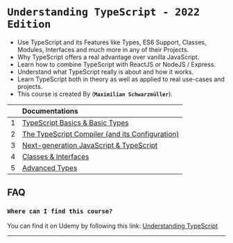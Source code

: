 # `Understanding TypeScript - 2022 Edition`

- Use TypeScript and its Features like Types, ES6 Support, Classes, Modules, Interfaces and much more in any of their Projects.
- Why TypeScript offers a real advantage over vanilla JavaScript.
- Learn how to combine TypeScript with ReactJS or NodeJS / Express.
- Understand what TypeScript really is about and how it works.
- Learn TypeScript both in theory as well as applied to real use-cases and projects.
- This course is created By (**`Maximilian Schwarzmüller`**).

|     | Documentations                                                                                                      |
| :-- | :------------------------------------------------------------------------------------------------------------------ |
| 1   | [ TypeScript Basics & Basic Types ](01-Basics_and_Types/README.md)                                                  |
| 2   | [ The TypeScript Compiler (and its Configuration) ](<02-The_TypeScript_Compiler_(and_its_Configuration)/README.md>) |
| 3   | [ Next-generation JavaScript & TypeScript ](03-Next_generation_JavaScript_TypeScript/README.md)                     |
| 4   | [ Classes & Interfaces ](04-Classes_Interfaces/README.md)                                                           |
| 5   | [ Advanced Types ](05-Advanced_Types/README.md)                                                                     |

## FAQ

### `Where can I find this course?`

You can find it on Udemy by following this link: [Understanding TypeScript](https://www.udemy.com/course/understanding-typescript/)

---
